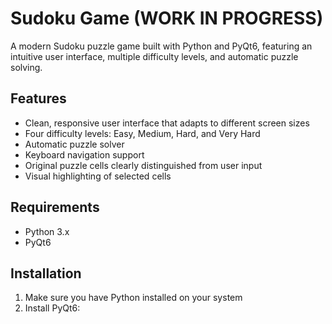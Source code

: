 # Sudoku Game (WORK IN PROGRESS)

A modern Sudoku puzzle game built with Python and PyQt6, featuring an intuitive user interface, multiple difficulty levels, and automatic puzzle solving.

## Features

- Clean, responsive user interface that adapts to different screen sizes
- Four difficulty levels: Easy, Medium, Hard, and Very Hard
- Automatic puzzle solver
- Keyboard navigation support
- Original puzzle cells clearly distinguished from user input
- Visual highlighting of selected cells

## Requirements

- Python 3.x
- PyQt6

## Installation

1. Make sure you have Python installed on your system
2. Install PyQt6:
